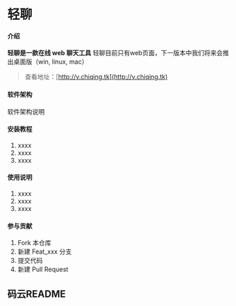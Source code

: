 # 轻聊

#### 介绍
**轻聊是一款在线 web 聊天工具**
轻聊目前只有web页面，下一版本中我们将来会推出桌面版（win, linux, mac）
>查看地址：[http://v.chiqing.tk](http://v.chiqing.tk)

#### 软件架构
软件架构说明


#### 安装教程

1. xxxx
2. xxxx
3. xxxx

#### 使用说明

1. xxxx
2. xxxx
3. xxxx

#### 参与贡献

1. Fork 本仓库
2. 新建 Feat_xxx 分支
3. 提交代码
4. 新建 Pull Request

## 码云README